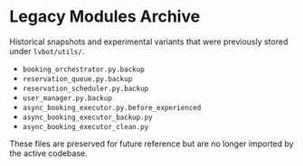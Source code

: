 # Legacy Modules Archive

Historical snapshots and experimental variants that were previously stored under `lvbot/utils/`.

- `booking_orchestrator.py.backup`
- `reservation_queue.py.backup`
- `reservation_scheduler.py.backup`
- `user_manager.py.backup`
- `async_booking_executor.py.before_experienced`
- `async_booking_executor_backup.py`
- `async_booking_executor_clean.py`

These files are preserved for future reference but are no longer imported by the active codebase.

